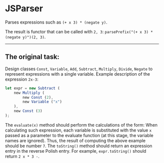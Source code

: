 # JSParser
Parses expressions such as `(+ x 3) * (negate y)`.

The result is functor that can be called with `2, 3`: `parsePrefix("(+ x 3) * (negate y)")(2, 3)`.

---

## The original task:

Design classes `Const`, `Variable`, `Add`, `Subtract`, `Multiply`, `Divide`, `Negate` to represent expressions with a single variable.
Example description of the expression `2x-3`:
```js
let expr = new Subtract (
    new Multiply (
        new Const (2),
        new Variable ("x")
    ),
    new Const (3)
);
```

The `evaluate(x)` method should perform the calculations of the form: When calculating such expression, each variable is substituted with the value `x` passed as a parameter to the evaluate function (at this stage, the variable names are ignored). Thus, the result of computing the above example should be number `7`.
The `toString()` method should return an expression entry in the reverse Polish entry. For example, `expr.toString()` should return `2 x * 3 -`.
